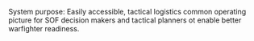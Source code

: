 System purpose: Easily accessible, tactical logistics common operating picture
for SOF decision makers and tactical planners ot enable better warfighter readiness.
